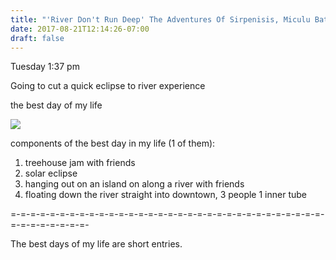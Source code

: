 ```yaml
---
title: "'River Don't Run Deep' The Adventures Of Sirpenisis, Miculu Batulu, Steflono, Drunk Shaman, and Gai NayNay"
date: 2017-08-21T12:14:26-07:00
draft: false
---
```


Tuesday 1:37 pm

Going to cut a quick eclipse to river experience

the best day of my life

<img src="/images/treehouse.jpg"/>

components of the best day in my life (1 of them):

1. treehouse jam with friends
2. solar eclipse
3. hanging out on an island on along a river with friends
4. floating down the river straight into downtown, 3 people 1 inner tube


=-=-=-=-=-=-=-=-=-=-=-=-=-=-=-=-=-=-=-=-=-=-=-=-=-=-=-=-=-=-=-=-=-=-=-=-=-=-=-=-

The best days of my life are short entries.
